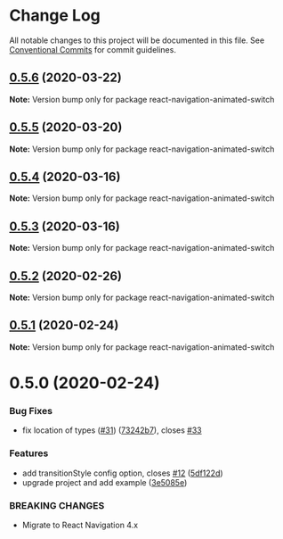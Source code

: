 # Change Log

All notable changes to this project will be documented in this file.
See [Conventional Commits](https://conventionalcommits.org) for commit guidelines.

## [0.5.6](https://github.com/react-navigation/react-navigation/compare/react-navigation-animated-switch@0.5.5...react-navigation-animated-switch@0.5.6) (2020-03-22)

**Note:** Version bump only for package react-navigation-animated-switch





## [0.5.5](https://github.com/react-navigation/react-navigation/compare/react-navigation-animated-switch@0.5.4...react-navigation-animated-switch@0.5.5) (2020-03-20)

**Note:** Version bump only for package react-navigation-animated-switch





## [0.5.4](https://github.com/react-navigation/react-navigation/compare/react-navigation-animated-switch@0.5.3...react-navigation-animated-switch@0.5.4) (2020-03-16)

**Note:** Version bump only for package react-navigation-animated-switch





## [0.5.3](https://github.com/react-navigation/react-navigation/compare/react-navigation-animated-switch@0.5.2...react-navigation-animated-switch@0.5.3) (2020-03-16)

**Note:** Version bump only for package react-navigation-animated-switch





## [0.5.2](https://github.com/react-navigation/react-navigation/compare/react-navigation-animated-switch@0.5.1...react-navigation-animated-switch@0.5.2) (2020-02-26)

**Note:** Version bump only for package react-navigation-animated-switch





## [0.5.1](https://github.com/react-navigation/react-navigation/compare/react-navigation-animated-switch@0.5.0...react-navigation-animated-switch@0.5.1) (2020-02-24)

**Note:** Version bump only for package react-navigation-animated-switch





# 0.5.0 (2020-02-24)


### Bug Fixes

* fix location of types ([#31](https://github.com/react-navigation/react-navigation/issues/31)) ([73242b7](https://github.com/react-navigation/react-navigation/commit/73242b7027a25389f6b5e3a514872a40a541ad1d)), closes [#33](https://github.com/react-navigation/react-navigation/issues/33)


### Features

* add transitionStyle config option, closes [#12](https://github.com/react-navigation/react-navigation/issues/12) ([5df122d](https://github.com/react-navigation/react-navigation/commit/5df122d9fc5bcbf08b6873e439eb802437d32891))
* upgrade project and add example ([3e5085e](https://github.com/react-navigation/react-navigation/commit/3e5085ee46fd788a21b590a7f230092bab7f928d))


### BREAKING CHANGES

* Migrate to React Navigation 4.x

